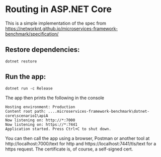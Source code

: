Routing in ASP.NET Core
=======================

This is a simple implementation of the spec from https://networknt.github.io/microservices-framework-benchmark/specification/

Restore dependencies:
------

```
dotnet restore
```

Run the app:
------
```
dotnet run -c Release
```

The app then prints the following in the console
```
Hosting environment: Production
Content root path: ....microservices-framework-benchmark\dotnet-core\scenario1\apiA
Now listening on: http://*:7000
Now listening on: https://*:7441
Application started. Press Ctrl+C to shut down.
```

You can then call the app using a browser, Postman or another tool at http://localhost:7000/text for http and https://localhost:7441/tls/text for a https request. The certificate is, of course, a self-signed cert.